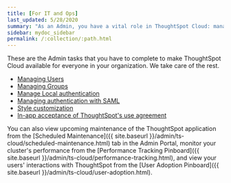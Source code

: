 ```yaml
---
title: [For IT and Ops]
last_updated: 5/28/2020
summary: "As an Admin, you have a vital role in ThoughtSpot Cloud: managing user and group access, local authentication, and integration with LDAP."
sidebar: mydoc_sidebar
permalink: /:collection/:path.html
---
```


These are the Admin tasks that you have to complete to make ThoughtSpot Cloud available for everyone in your organization. We take care of the rest.

<ul>
<li><a href="users.html">Managing Users</a></li>
<li><a href="groups.html">Managing Groups</a></li>
<li><a href="authentication-local.html">Manage Local authentication</a></li>
<li><a href="authentication-integration.html">Managing authentication with SAML</a></li>
<li><a href="style-customization.html">Style customization</a></li>
<li><a href="use-agreement.html">In-app acceptance of ThoughtSpot's use agreement</a></li>
</ul>

You can also view upcoming maintenance of the ThoughtSpot application from the [Scheduled Maintenance]({{ site.baseurl }}/admin/ts-cloud/scheduled-maintenance.html) tab in the Admin Portal, monitor your cluster's performance from the [Performance Tracking Pinboard]({{ site.baseurl }}/admin/ts-cloud/performance-tracking.html), and view your users' interactions with ThoughtSpot from the [User Adoption Pinboard]({{ site.baseurl }}/admin/ts-cloud/user-adoption.html).
